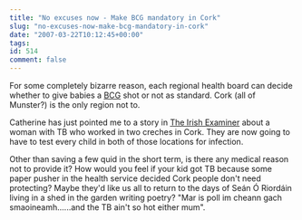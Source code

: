 ```yaml
---
title: "No excuses now - Make BCG mandatory in Cork"
slug: "no-excuses-now-make-bcg-mandatory-in-cork"
date: "2007-03-22T10:12:45+00:00"
tags:
id: 514
comment: false
---
```


For some completely bizarre reason, each regional health board can decide whether to give babies a [BCG](http://www.immunisation.ie/en/ChildhoodImmunisation/BCG/) shot or not as standard. Cork (all of Munster?) is the only region not to. 

Catherine has just pointed me to a story in [The Irish Examiner](http://www.irishexaminer.ie/irishexaminer/pages/story.aspx-qqqg=ireland-qqqm=ireland-qqqa=ireland-qqqid=28504-qqqx=1.asp) about a woman with TB who worked in two creches in Cork. They are now going to have to test every child in both of those locations for infection. 

Other than saving a few quid in the short term, is there any medical reason not to provide it? How would you feel if your kid got TB because some paper pusher in the health service decided Cork people don't need protecting? Maybe they'd like us all to return to the days of Seán Ó Riordáin living in a shed in the garden writing poetry? "Mar is poll im cheann gach smaoineamh......and the TB ain't so hot either mum".
